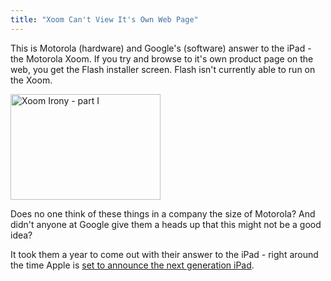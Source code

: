 ```yaml
---
title: "Xoom Can't View It's Own Web Page"
---
```

<p>This is Motorola (hardware) and Google's (software) answer to the iPad - the Motorola Xoom. If you try and browse to it's own product page on the web, you get the Flash installer screen. Flash isn't currently able to run on the Xoom.</p>
<p><a href="http://www.flickr.com/photos/26574892@N07/5475257624/" title="Xoom Irony - part I by Jerry Knaus, on Flickr"><img src="http://farm6.static.flickr.com/5219/5475257624_7807327f69_m.jpg" width="240" height="169" alt="Xoom Irony - part I" /></a></p>
<p>Does no one think of these things in a company the size of Motorola? And didn't anyone at Google give them a heads up that this might not be a good idea?</p>
<p>It took them a year to come out with their answer to the iPad - right around the time Apple is <a href="http://www.macrumors.com/2011/02/23/apple-issues-invitations-for-march-2nd-media-event-to-introduce-next-generation-ipad/">set to announce the next generation iPad</a>.</p>
